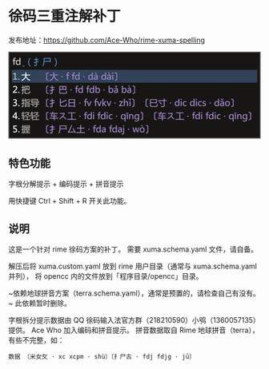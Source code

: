 # 徐码三重注解补丁

发布地址：https://github.com/Ace-Who/rime-xuma-spelling

![效果图](demo.png)

## 特色功能

字根分解提示 + 编码提示 + 拼音提示

用快捷键 Ctrl + Shift + R 开关此功能。

## 说明

这是一个针对 rime 徐码方案的补丁。
需要 xuma.schema.yaml 文件，请自备。

解压后将 xuma.custom.yaml 放到 rime 用户目录（通常与 xuma.schema.yaml 并列），
将 opencc 内的文件放到「程序目录/opencc」目录。

~依赖地球拼音方案（terra.schema.yaml），通常是预置的，请检查自己有没有。~
此依赖暂时删除。

字根拆分提示数据由 QQ 徐码输入法官方群（218210590）小鸮（1360057135）提供。
Ace Who 加入编码和拼音提示。
拼音数据取自 Rime 地球拼音（terra），有些不完整，如：

```
数据 〔米女攵 · xc xcpm · shù〕〔扌尸古 · fdj fdjg · jū〕
```
